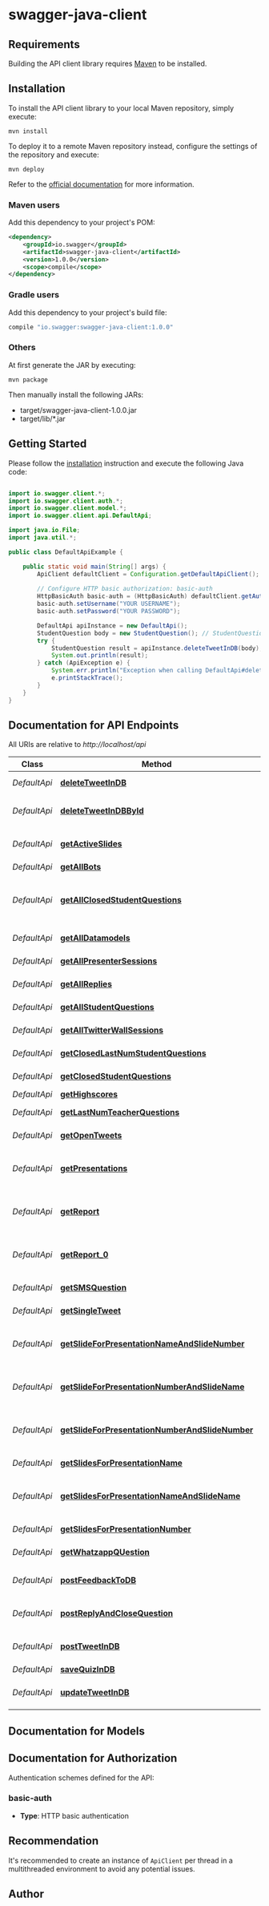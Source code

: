 # swagger-java-client

## Requirements

Building the API client library requires [Maven](https://maven.apache.org/) to be installed.

## Installation

To install the API client library to your local Maven repository, simply execute:

```shell
mvn install
```

To deploy it to a remote Maven repository instead, configure the settings of the repository and execute:

```shell
mvn deploy
```

Refer to the [official documentation](https://maven.apache.org/plugins/maven-deploy-plugin/usage.html) for more information.

### Maven users

Add this dependency to your project's POM:

```xml
<dependency>
    <groupId>io.swagger</groupId>
    <artifactId>swagger-java-client</artifactId>
    <version>1.0.0</version>
    <scope>compile</scope>
</dependency>
```

### Gradle users

Add this dependency to your project's build file:

```groovy
compile "io.swagger:swagger-java-client:1.0.0"
```

### Others

At first generate the JAR by executing:

    mvn package

Then manually install the following JARs:

* target/swagger-java-client-1.0.0.jar
* target/lib/*.jar

## Getting Started

Please follow the [installation](#installation) instruction and execute the following Java code:

```java

import io.swagger.client.*;
import io.swagger.client.auth.*;
import io.swagger.client.model.*;
import io.swagger.client.api.DefaultApi;

import java.io.File;
import java.util.*;

public class DefaultApiExample {

    public static void main(String[] args) {
        ApiClient defaultClient = Configuration.getDefaultApiClient();
        
        // Configure HTTP basic authorization: basic-auth
        HttpBasicAuth basic-auth = (HttpBasicAuth) defaultClient.getAuthentication("basic-auth");
        basic-auth.setUsername("YOUR USERNAME");
        basic-auth.setPassword("YOUR PASSWORD");

        DefaultApi apiInstance = new DefaultApi();
        StudentQuestion body = new StudentQuestion(); // StudentQuestion | 
        try {
            StudentQuestion result = apiInstance.deleteTweetInDB(body);
            System.out.println(result);
        } catch (ApiException e) {
            System.err.println("Exception when calling DefaultApi#deleteTweetInDB");
            e.printStackTrace();
        }
    }
}

```

## Documentation for API Endpoints

All URIs are relative to *http://localhost/api*

Class | Method | HTTP request | Description
------------ | ------------- | ------------- | -------------
*DefaultApi* | [**deleteTweetInDB**](docs/DefaultApi.md#deleteTweetInDB) | **DELETE** /bot/question | deletes a given Question
*DefaultApi* | [**deleteTweetInDBById**](docs/DefaultApi.md#deleteTweetInDBById) | **DELETE** /bot/question/{id} | deletes a given Question by using its ID
*DefaultApi* | [**getActiveSlides**](docs/DefaultApi.md#getActiveSlides) | **GET** /bot/slide/live | Returns an Array of active slides for (ppt, key, and dev)
*DefaultApi* | [**getAllBots**](docs/DefaultApi.md#getAllBots) | **GET** /bot/bots | retrieves all bots 
*DefaultApi* | [**getAllClosedStudentQuestions**](docs/DefaultApi.md#getAllClosedStudentQuestions) | **GET** /bot/question/report | retrieves all questions report not including general questions - ordered by slideSet
*DefaultApi* | [**getAllDatamodels**](docs/DefaultApi.md#getAllDatamodels) | **GET** /bot/dataitem | retrieves all DataItem (mock)
*DefaultApi* | [**getAllPresenterSessions**](docs/DefaultApi.md#getAllPresenterSessions) | **GET** /bot/presenter | Retrieves all Presenters
*DefaultApi* | [**getAllReplies**](docs/DefaultApi.md#getAllReplies) | **GET** /bot/question/replies | retrieves all Replys (mock)
*DefaultApi* | [**getAllStudentQuestions**](docs/DefaultApi.md#getAllStudentQuestions) | **GET** /bot/question | retrieves all Questions
*DefaultApi* | [**getAllTwitterWallSessions**](docs/DefaultApi.md#getAllTwitterWallSessions) | **GET** /bot/twitterwalls | retrieves all twitter wall listeners
*DefaultApi* | [**getClosedLastNumStudentQuestions**](docs/DefaultApi.md#getClosedLastNumStudentQuestions) | **GET** /bot/question/closed/last/{num} | retrieves last {num} closed Questions
*DefaultApi* | [**getClosedStudentQuestions**](docs/DefaultApi.md#getClosedStudentQuestions) | **GET** /bot/question/closed | retrieves closed Questions
*DefaultApi* | [**getHighscores**](docs/DefaultApi.md#getHighscores) | **GET** /bot/highscores | retrieves highscores
*DefaultApi* | [**getLastNumTeacherQuestions**](docs/DefaultApi.md#getLastNumTeacherQuestions) | **GET** /bot/quiz/last/{num} | retrieves last {num} quizzes
*DefaultApi* | [**getOpenTweets**](docs/DefaultApi.md#getOpenTweets) | **GET** /bot/question/open | retrieves open Questions
*DefaultApi* | [**getPresentations**](docs/DefaultApi.md#getPresentations) | **GET** /bot/presentation | Returns a mapping ordered by timestamp of all presentationNames
*DefaultApi* | [**getReport**](docs/DefaultApi.md#getReport) | **GET** /bot/question/report/{num} | retrieves all questions report for specific lecture(slideSet)
*DefaultApi* | [**getReport_0**](docs/DefaultApi.md#getReport_0) | **GET** /bot/question/report/general | retrieves all questions report for specific lecture(slideSet)
*DefaultApi* | [**getSMSQuestion**](docs/DefaultApi.md#getSMSQuestion) | **POST** /bot/sms | forwards a new Whatzapp question
*DefaultApi* | [**getSingleTweet**](docs/DefaultApi.md#getSingleTweet) | **GET** /bot/question/{id} | retrieves question by Id
*DefaultApi* | [**getSlideForPresentationNameAndSlideNumber**](docs/DefaultApi.md#getSlideForPresentationNameAndSlideNumber) | **GET** /bot/presentation/name/{presentationName}/slide/number/{slideNumber} | Returns slidePath for PresentationName / SlideNumber
*DefaultApi* | [**getSlideForPresentationNumberAndSlideName**](docs/DefaultApi.md#getSlideForPresentationNumberAndSlideName) | **GET** /bot/presentation/number/{presentationNumber}/slide/name/{slideName} | Returns slidePath for PresentationNumber / SlideName
*DefaultApi* | [**getSlideForPresentationNumberAndSlideNumber**](docs/DefaultApi.md#getSlideForPresentationNumberAndSlideNumber) | **GET** /bot/presentation/number/{presentationNumber}/slide/number/{slideNumber} | Returns slidePath for PresentationNumber / SlideNumber
*DefaultApi* | [**getSlidesForPresentationName**](docs/DefaultApi.md#getSlidesForPresentationName) | **GET** /bot/presentation/name/{presentationName}/slide | Returns all Slides for PresentationName
*DefaultApi* | [**getSlidesForPresentationNameAndSlideName**](docs/DefaultApi.md#getSlidesForPresentationNameAndSlideName) | **GET** /bot/presentation/name/{presentationName}/slide/name/{slideName} | Returns slidePath for PresentationNumber / SlideName
*DefaultApi* | [**getSlidesForPresentationNumber**](docs/DefaultApi.md#getSlidesForPresentationNumber) | **GET** /bot/presentation/number/{presentationNumber}/slide | Returns all Slides for PresentationNumber
*DefaultApi* | [**getWhatzappQUestion**](docs/DefaultApi.md#getWhatzappQUestion) | **POST** /bot/whatsapp | forwards a new Whatsapp question
*DefaultApi* | [**postFeedbackToDB**](docs/DefaultApi.md#postFeedbackToDB) | **POST** /bot/feedback | saves a new Feedback, updates it if already existent
*DefaultApi* | [**postReplyAndCloseQuestion**](docs/DefaultApi.md#postReplyAndCloseQuestion) | **POST** /bot/question/close/{id} | saves a new Question, updates it if already existent
*DefaultApi* | [**postTweetInDB**](docs/DefaultApi.md#postTweetInDB) | **POST** /bot/question | saves a new Question, updates it if already existent
*DefaultApi* | [**saveQuizInDB**](docs/DefaultApi.md#saveQuizInDB) | **PUT** /bot/quiz | saves a new Quiz 
*DefaultApi* | [**updateTweetInDB**](docs/DefaultApi.md#updateTweetInDB) | **PUT** /bot/question | saves a new Question, updates it if already existent


## Documentation for Models



## Documentation for Authorization

Authentication schemes defined for the API:
### basic-auth

- **Type**: HTTP basic authentication


## Recommendation

It's recommended to create an instance of `ApiClient` per thread in a multithreaded environment to avoid any potential issues.

## Author



